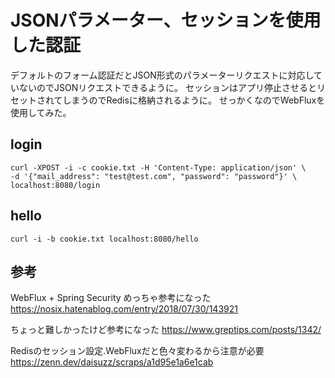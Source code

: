 # JSONパラメーター、セッションを使用した認証

デフォルトのフォーム認証だとJSON形式のパラメーターリクエストに対応していないのでJSONリクエストできるように。
セッションはアプリ停止させるとリセットされてしまうのでRedisに格納されるように。
せっかくなのでWebFluxを使用してみた。

## login

```
curl -XPOST -i -c cookie.txt -H 'Content-Type: application/json' \
-d '{"mail_address": "test@test.com", "password": "password"}' \
localhost:8080/login
```

## hello

```
curl -i -b cookie.txt localhost:8080/hello
```

## 参考
WebFlux + Spring Security めっちゃ参考になった
https://nosix.hatenablog.com/entry/2018/07/30/143921

ちょっと難しかったけど参考になった
https://www.greptips.com/posts/1342/

Redisのセッション設定.WebFluxだと色々変わるから注意が必要
https://zenn.dev/daisuzz/scraps/a1d95e1a6e1cab